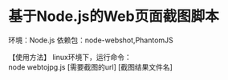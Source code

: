 # 基于Node.js的Web页面截图脚本
环境：Node.js
依赖包：node-webshot,PhantomJS

【使用方法】
linux环境下，运行命令：  
node webtojpg.js [需要截图的url] [截图结果文件名]
